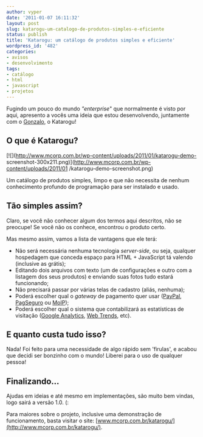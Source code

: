 ```yaml
---
author: vyper
date: '2011-01-07 16:11:32'
layout: post
slug: katarogu-um-catalogo-de-produtos-simples-e-eficiente
status: publish
title: 'Katarogu: um catálogo de produtos simples e eficiente'
wordpress_id: '482'
categories:
- avisos
- desenvolvimento
tags:
- catálogo
- html
- javascript
- projetos
---
```


Fugindo um pouco do mundo _"enterprise_" que normalmente é visto por aqui,
apresento a vocês uma ideia que estou desenvolvendo, juntamente com o
[Gonzalo](http://twitter.com/ggorosito), o Katarogu!

## O que é Katarogu?

[![](http://www.mcorp.com.br/wp-content/uploads/2011/01/katarogu-demo-
screenshot-300x211.png)](http://www.mcorp.com.br/wp-content/uploads/2011/01
/katarogu-demo-screenshot.png)

Um catálogo de produtos simples, limpo e que não necessita de nenhum
conhecimento profundo de programação para ser instalado e usado.

## Tão simples assim?

Claro, se você não conhecer algum dos termos aqui descritos, não se preocupe!
Se você não os conhece, encontrou o produto certo.

Mas mesmo assim, vamos a lista de vantagens que ele terá:

  * Não será necessária nenhuma tecnologia _server-side_, ou seja, qualquer hospedagem que conceda espaço para HTML + JavaScript tá valendo (inclusive as grátis);
  * Editando dois arquivos com texto (um de configurações e outro com a listagem dos seus produtos) e enviando suas fotos tudo estará funcionando;
  * Não precisará passar por várias telas de cadastro (aliás, nenhuma);
  * Poderá escolher qual o _gateway_ de pagamento quer usar ([PayPal](http://www.paypal.com/br/), [PagSeguro](http://www.pagseguro.com.br/) ou [MoIP](http://www.moip.com.br/));
  * Poderá escolher qual o sistema que contabilizará as estatísticas de visitação ([Google Analytics](http://www.google.com.br/analytics/), [Web Trends](http://www.webtrends.com/), etc).

## E quanto custa tudo isso?

Nada! Foi feito para uma necessidade de algo rápido sem 'firulas', e acabou
que decidi ser bonzinho com o mundo! Liberei para o uso de qualquer pessoa!

## Finalizando...

Ajudas em ideias e até mesmo em implementações, são muito bem vindas, logo
sairá a versão 1.0. (:

Para maiores sobre o projeto, inclusive uma demonstração de funcionamento,
basta visitar o site:
[www.mcorp.com.br/katarogu/](http://www.mcorp.com.br/katarogu/).

